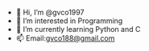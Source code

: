- 👋 Hi, I’m @gvco1997
- 👀 I’m interested in Programming
- 🌱 I’m currently learning Python and C
- 📫 Email:gvco188@gmail.com

<!---
gvco1997/gvco1997 is a ✨ special ✨ repository because its `README.md` (this file) appears on your GitHub profile.
You can click the Preview link to take a look at your changes.
--->
